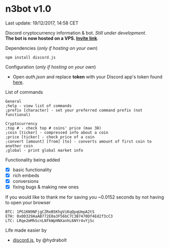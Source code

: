 # n3bot v1.0  
Last update: 19/12/2017, 14:58 CET

Discord cryptocurrency information &amp; bot. *Still under development*.   
**The bot is now hosted on a VPS. [Invite link](https://discordapp.com/oauth2/authorize?client_id=388025818720501760&scope=bot&permissions=211968)**.

Dependencies (*only if hosting on your own*)
```
npm install discord.js
```

Configuration (*only if hosting on your own*)
- Open *auth.json* and replace **token** with your Discord app's token found [here](https://discordapp.com/developers/applications/me).  

List of commands
```
General
;help - view list of commands
;prefix [character] - set your preferred command prefix (not functional)

Cryptocurrency
;top # - check top # coins' price (max 38)
;coin [ticker] - compressed info about a coin
;price [ticker] - check price of a coin
;convert [amount] [from] [to] - converts amount of first coin to another coin
;global - print global market info
```
  
Functionality being added  
- [X] basic functionality 
- [X] rich embeds 
- [X] conversions 
- [X] fixing bugs & making new ones

If you would like to thank me for saving you ~0.0152 seconds by not having to open your browser   
```
BTC: 1PG1KN9NFjgCZReB5KhgViKqQpqUmpA2tS
ETH: 0x0D329AaAB772E0a3F56bC7C3B7470Df4Ed2f3cC3
LTC: LRqe2mMhScnLNfkWpHNXanhL6NYr4vYjSc
```  
Life made easier by  

* [discord.js](https://discord.js.org/), by @hydrabolt  

